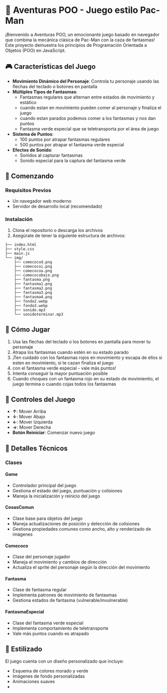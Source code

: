 # 👾 Aventuras POO - Juego estilo Pac-Man

¡Bienvenido a Aventuras POO, un emocionante juego basado en navegador que combina la mecánica clásica de Pac-Man con la caza de fantasmas! Este proyecto demuestra los principios de Programación Orientada a Objetos (POO) en JavaScript.

## 🎮 Características del Juego

- **Movimiento Dinámico del Personaje**: Controla tu personaje usando las flechas del teclado o botones en pantalla
- **Múltiples Tipos de Fantasmas**: 
  - Fantasmas regulares que alternan entre estados de movimiento y estático
  - cuando estan en movimiento pueden comer al personaje y finaliza el juego
  - cuando estan parados podemos comer a los fantasmas y nos dan puntos
  - Fantasma verde especial que se teletransporta por el área de juego 
- **Sistema de Puntos**: 
  - 100 puntos por atrapar fantasmas regulares
  - 500 puntos por atrapar el fantasma verde especial
- **Efectos de Sonido**: 
  - Sonidos al capturar fantasmas
  - Sonido especial para la captura del fantasma verde

## 🚀 Comenzando

### Requisitos Previos
- Un navegador web moderno
- Servidor de desarrollo local (recomendado)

### Instalación

1. Clona el repositorio o descarga los archivos
2. Asegúrate de tener la siguiente estructura de archivos:
```
├── index.html
├── style.css
├── main.js
└── img/
    ├── comecocod.png
    ├── comecocoi.png
    ├── comecocoa.png
    ├── comecocobajo.png
    ├── fantasma.png
    ├── fantasma1.png
    ├── fantasma2.png
    ├── fantasma3.png
    ├── fantasma4.png
    ├── fondo2.webp
    ├── fondo3.webp
    ├── sonido.mp3
    └── sonidoterminar.mp3
```

## 🎯 Cómo Jugar

1. Usa las flechas del teclado o los botones en pantalla para mover tu personaje
2. Atrapa los fantasmas cuando estén en su estado parado 
3. ¡Ten cuidado con los fantasmas rojos en movimiento y escapa de ellos si esten en movimiento, si te cazan finaliza el juego
4. con el fantasma verde especial - vale más puntos!
5. Intenta conseguir la mayor puntuación posible
6. Cuando choques con un fantasma rojo en su estado de movimientio, el juego termina o cuando cojas todos los fantasmas

## 🎨 Controles del Juego

- **↑**: Mover Arriba
- **↓**: Mover Abajo
- **←**: Mover Izquierda
- **→**: Mover Derecha
- **Botón Reiniciar**: Comenzar nuevo juego

## 🔧 Detalles Técnicos

### Clases

#### Game
- Controlador principal del juego
- Gestiona el estado del juego, puntuación y colisiones
- Maneja la inicialización y reinicio del juego

#### CosasComun
- Clase base para objetos del juego
- Maneja actualizaciones de posición y detección de colisiones
- Gestiona propiedades comunes como ancho, alto y renderizado de imágenes

#### Comecoco
- Clase del personaje jugador
- Maneja el movimiento y cambios de dirección
- Actualiza el sprite del personaje según la dirección del movimiento

#### Fantasma
- Clase de fantasma regular
- Implementa patrones de movimiento de fantasmas
- Gestiona estados de fantasma (vulnerable/invulnerable)

#### FantasmaEspecial
- Clase del fantasma verde especial
- Implementa comportamiento de teletransporte
- Vale más puntos cuando es atrapado

## 🎨 Estilizado

El juego cuenta con un diseño personalizado que incluye:
- Esquema de colores morado y verde
- Imágenes de fondo personalizadas
- Animaciones suaves
- 
